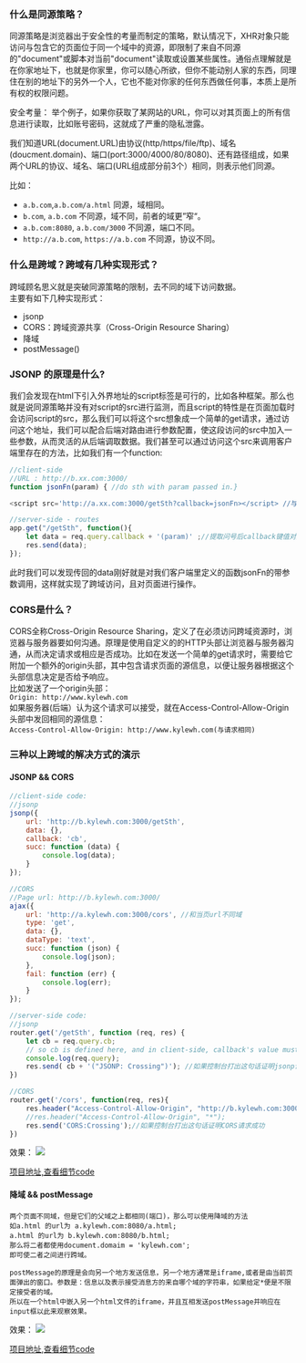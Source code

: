 ### 什么是同源策略？
同源策略是浏览器出于安全性的考量而制定的策略，默认情况下，XHR对象只能访问与包含它的页面位于同一个域中的资源，即限制了来自不同源的"document"或脚本对当前"document"读取或设置某些属性。通俗点理解就是在你家地址下，也就是你家里，你可以随心所欲，但你不能动别人家的东西，同理住在别的地址下的另外一个人，它也不能对你家的任何东西做任何事，本质上是所有权的权限问题。  
   
安全考量： 举个例子，如果你获取了某网站的URL，你可以对其页面上的所有信息进行读取，比如账号密码，这就成了严重的隐私泄露。   

我们知道URL(document.URL)由协议(http/https/file/ftp)、域名(doucment.domain)、端口(port:3000/4000/80/8080)、还有路径组成，如果两个URL的协议、域名、端口(URL组成部分前3个）相同，则表示他们同源。     

比如：  

- `a.b.com`,`a.b.com/a.html` 同源，域相同。
- `b.com`, `a.b.com` 不同源，域不同，前者的域更”窄“。
- `a.b.com:8080`, `a.b.com/3000` 不同源，端口不同。
- `http://a.b.com`, `https://a.b.com` 不同源，协议不同。

### 什么是跨域？跨域有几种实现形式？
跨域顾名思义就是突破同源策略的限制，去不同的域下访问数据。     
主要有如下几种实现形式：    

- jsonp
- CORS：跨域资源共享（Cross-Origin Resource Sharing）
- 降域
- postMessage()

### JSONP 的原理是什么?
我们会发现在html下引入外界地址的script标签是可行的，比如各种框架。那么也就是说同源策略并没有对script的src进行监测，而且script的特性是在页面加载时会访问script的src，那么我们可以将这个src想象成一个简单的get请求，通过访问这个地址，我们可以配合后端对路由进行参数配置，使这段访问的src中加入一些参数，从而灵活的从后端调取数据。我们甚至可以通过访问这个src来调用客户端里存在的方法，比如我们有一个function: 

```javascript
//client-side
//URL : http://b.xx.com:3000/
function jsonFn(param) { //do sth with param passed in.}

<script src='http://a.xx.com:3000/getSth?callback=jsonFn></script> //与前面的jsonFn对应，注意先后顺序以防报错: jsonFn is not defined.

//server-side - routes 
app.get("/getSth", function(){
	let data = req.query.callback + '(param)' ;//提取问号后callback键值对儿的值并加工成函数调用形式的字符串。
	res.send(data);
});
```

此时我们可以发现传回的data刚好就是对我们客户端里定义的函数jsonFn的带参数调用，这样就实现了跨域访问，且对页面进行操作。

### CORS是什么？
CORS全称Cross-Origin Resource Sharing，定义了在必须访问跨域资源时，浏览器与服务器要如何沟通。原理是使用自定义的的HTTP头部让浏览器与服务器沟通，从而决定请求或相应是否成功。比如在发送一个简单的get请求时，需要给它附加一个额外的origin头部，其中包含请求页面的源信息，以便让服务器根据这个头部信息决定是否给予响应。      
比如发送了一个origin头部：     
`Origin: http://www.kylewh.com`     
如果服务器(后端）认为这个请求可以接受，就在Access-Control-Allow-Origin头部中发回相同的源信息：    
`Access-Control-Allow-Origin: http://www.kylewh.com(与请求相同)`     

### 三种以上跨域的解决方式的演示

#### JSONP && CORS

```javascript
//client-side code:
//jsonp
jsonp({
    url: 'http://b.kylewh.com:3000/getSth',
    data: {},
    callback: 'cb',
    succ: function (data) {
        console.log(data);
    }
});

//CORS
//Page url: http://b.kylewh.com:3000/
ajax({
    url: 'http://a.kylewh.com:3000/cors', //和当页url不同域
    type: 'get',
    data: {},
    dataType: 'text',
    succ: function (json) {
        console.log(json);
    },
    fail: function (err) {
        console.log(err);
    }
});
```

```javascript
//server-side code:
//jsonp
router.get('/getSth', function (req, res) {
    let cb = req.query.cb;
    // so cb is defined here, and in client-side, callback's value must be the same.
    console.log(req.query);
    res.send( cb + '("JSONP: Crossing")'); //如果控制台打出这句话证明jsonp请求成功且调用函数成功。
})

//CORS
router.get('/cors', function(req, res){
    res.header("Access-Control-Allow-Origin", "http://b.kylewh.com:3000/"); //给予请求来源页的url权限
	//res.header("Access-Control-Allow-Origin", "*"); 
    res.send('CORS:Crossing');//如果控制台打出这句话证明CORS请求成功
})

```

效果： 
![](https://ww2.sinaimg.cn/large/006y8lVagy1fbx34ghi8jg30sa0eiq3r.gif)

[项目地址,查看细节code](https://github.com/kylewh/IntoFrontEnd/tree/master/test_demo/%E8%B7%A8%E5%9F%9F/load)

#### 降域 && postMessage

```
两个页面不同域，但是它们的父域之上都相同(端口)，那么可以使用降域的方法
如a.html 的url为 a.kylewh.com:8080/a.html;
a.html 的url为 b.kylewh.com:8080/b.html;
那么将二者都使用document.domaim = 'kylewh.com';
即可使二者之间进行跨域。
```

```
postMessage的原理是会向另一个地方发送信息，另一个地方通常是iframe,或者是由当前页面弹出的窗口。参数是：信息以及表示接受消息方的来自哪个域的字符串，如果给定*便是不限定接受者的域。
所以在一个html中嵌入另一个html文件的iframe，并且互相发送postMessage并响应在input框以此来观察效果。
```

效果： 
![](https://ww1.sinaimg.cn/large/006y8lVagy1fbx3eanskqg30r209kwfl.gif)

[项目地址,查看细节code](https://github.com/kylewh/IntoFrontEnd/tree/master/test_demo/%E8%B7%A8%E5%9F%9F)





